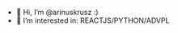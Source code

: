 - 👋 Hi, I’m @arinuskrusz :)
- 👀 I’m interested in: REACTJS/PYTHON/ADVPL


<!---
arinuskrusz/arinuskrusz is a ✨ special ✨ repository because its `README.md` (this file) appears on your GitHub profile.
You can click the Preview link to take a look at your changes.
--->
